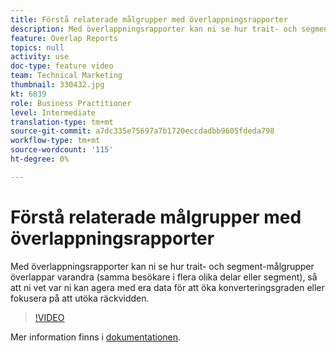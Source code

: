 ```yaml
---
title: Förstå relaterade målgrupper med överlappningsrapporter
description: Med överlappningsrapporter kan ni se hur trait- och segment-målgrupper överlappar varandra (samma besökare i flera olika delar eller segment), så att ni vet var ni kan agera med era data för att öka konverteringsgraden eller fokusera på att utöka räckvidden.
feature: Overlap Reports
topics: null
activity: use
doc-type: feature video
team: Technical Marketing
thumbnail: 330432.jpg
kt: 6839
role: Business Practitioner
level: Intermediate
translation-type: tm+mt
source-git-commit: a7dc335e75697a7b1720eccdadbb9605fdeda798
workflow-type: tm+mt
source-wordcount: '115'
ht-degree: 0%

---
```



# Förstå relaterade målgrupper med överlappningsrapporter

Med överlappningsrapporter kan ni se hur trait- och segment-målgrupper överlappar varandra (samma besökare i flera olika delar eller segment), så att ni vet var ni kan agera med era data för att öka konverteringsgraden eller fokusera på att utöka räckvidden.

>[!VIDEO](https://video.tv.adobe.com/v/330432/?quality=12&learn=on)

Mer information finns i [dokumentationen](https://experienceleague.adobe.com/docs/audience-manager/user-guide/reporting/interactive-and-overlap-reports/dynamic-reports.html#reporting).
